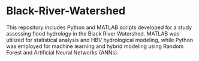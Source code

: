 # Black-River-Watershed
This repository includes Python and MATLAB scripts developed for a study assessing flood hydrology in the Black River Watershed. MATLAB was utilized for statistical analysis and HBV hydrological modeling, while Python was employed for machine learning and hybrid modeling using Random Forest and Artificial Neural Networks (ANNs).
